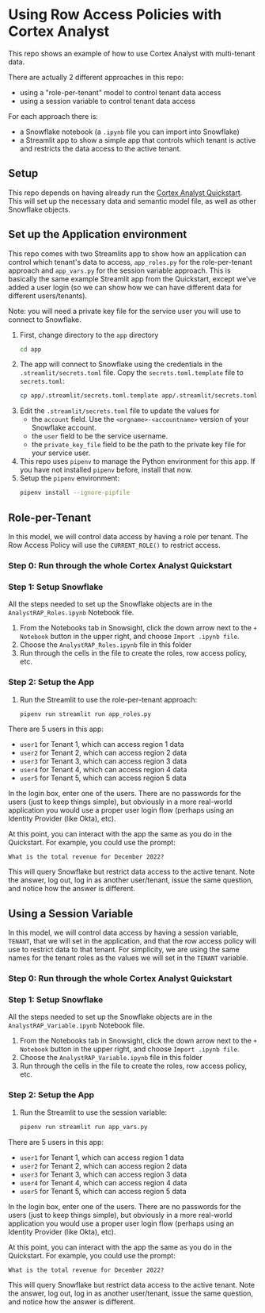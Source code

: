 # Using Row Access Policies with Cortex Analyst
This repo shows an example of how to use Cortex Analyst with
multi-tenant data.

There are actually 2 different approaches in this repo:
* using a "role-per-tenant" model to control tenant data access
* using a session variable to control tenant data access

For each approach there is:
* a Snowflake notebook (a `.ipynb` file you can import into Snowflake)
* a Streamlit app to show a simple app that controls which tenant
  is active and restricts the data access to the active tenant.

## Setup
This repo depends on having already run the [Cortex Analyst Quickstart](https://quickstarts.snowflake.com/guide/getting_started_with_cortex_analyst/#0).
This will set up the necessary data and semantic model file, 
as well as other Snowflake objects.

## Set up the Application environment
This repo comes with two Streamlits app to show how an application can
control which tenant's data to access, `app_roles.py` for the role-per-tenant
approach and `app_vars.py` for the session variable approach. 
This is basically the same example Streamlit app from the Quickstart, 
except we've added a user login (so we can show how we can have different 
data for different users/tenants).

Note: you will need a private key file for the service user you will use
to connect to Snowflake.

1. First, change directory to the `app` directory
   ```bash
   cd app
   ```
2. The app will connect to Snowflake using the credentials in 
   the `.streamlit/secrets.toml` file. Copy the `secrets.toml.template`
   file to `secrets.toml`:
    ```bash
    cp app/.streamlit/secrets.toml.template app/.streamlit/secrets.toml
    ```
3. Edit the `.streamlit/secrets.toml` file to update the values for
   * the `account` field. Use the `<orgname>-<accountname>` version of 
     your Snowflake account.
   * the `user` field to be the service username.
   * the `private_key_file` field to be the path to the private key 
     file for your service user.
4. This repo uses `pipenv` to manage the Python environment for this app.
   If you have not installed `pipenv` before, install that now.
5. Setup the `pipenv` environment:
   ```bash
   pipenv install --ignore-pipfile
   ```

## Role-per-Tenant
In this model, we will control data access by having
a role per tenant. The Row Access Policy will use the
`CURRENT_ROLE()` to restrict access.

### Step 0: Run through the whole Cortex Analyst Quickstart

### Step 1: Setup Snowflake
All the steps needed to set up the Snowflake objects are
in the `AnalystRAP_Roles.ipynb` Notebook file.

1. From the Notebooks tab in Snowsight, click the down arrow
   next to the `+ Notebook` button in the upper right, and choose
   `Import .ipynb file`. 
2. Choose the `AnalystRAP_Roles.ipynb` file in this folder
3. Run through the cells in the file to create the roles, row
  access policy, etc.

### Step 2: Setup the App
1. Run the Streamlit to use the role-per-tenant approach:
   ```bash
   pipenv run streamlit run app_roles.py
   ```

There are 5 users in this app:
* `user1` for Tenant 1, which can access region 1 data
* `user2` for Tenant 2, which can access region 2 data
* `user3` for Tenant 3, which can access region 3 data
* `user4` for Tenant 4, which can access region 4 data
* `user5` for Tenant 5, which can access region 5 data

In the login box, enter one of the users. There are no passwords 
for the users (just to keep things simple), but obviously in a more
real-world application you would use a proper user login flow (perhaps
using an Identity Provider (like Okta), etc).

At this point, you can interact with the app the same as you do in the
Quickstart. For example, you could use the prompt:
```
What is the total revenue for December 2022?
```

This will query Snowflake but restrict data access to the active tenant.
Note the answer, log out, log in as another user/tenant, issue the same
question, and notice how the answer is different.


## Using a Session Variable
In this model, we will control data access by having a session 
variable, `TENANT`, that we will set in the application, and
that the row access policy will use to restrict data to that
tenant. For simplicity, we are using the same names for the
tenant roles as the values we will set in the `TENANT` variable.

### Step 0: Run through the whole Cortex Analyst Quickstart

### Step 1: Setup Snowflake
All the steps needed to set up the Snowflake objects are
in the `AnalystRAP_Variable.ipynb` Notebook file.

1. From the Notebooks tab in Snowsight, click the down arrow
   next to the `+ Notebook` button in the upper right, and choose
   `Import .ipynb file`. 
2. Choose the `AnalystRAP_Variable.ipynb` file in this folder
3. Run through the cells in the file to create the roles, row
  access policy, etc.

### Step 2: Setup the App
1. Run the Streamlit to use the session variable:
   ```bash
   pipenv run streamlit run app_vars.py
   ```

There are 5 users in this app:
* `user1` for Tenant 1, which can access region 1 data
* `user2` for Tenant 2, which can access region 2 data
* `user3` for Tenant 3, which can access region 3 data
* `user4` for Tenant 4, which can access region 4 data
* `user5` for Tenant 5, which can access region 5 data

In the login box, enter one of the users. There are no passwords 
for the users (just to keep things simple), but obviously in a more
real-world application you would use a proper user login flow (perhaps
using an Identity Provider (like Okta), etc).

At this point, you can interact with the app the same as you do in the
Quickstart. For example, you could use the prompt:
```
What is the total revenue for December 2022?
```

This will query Snowflake but restrict data access to the active tenant.
Note the answer, log out, log in as another user/tenant, issue the same
question, and notice how the answer is different.

